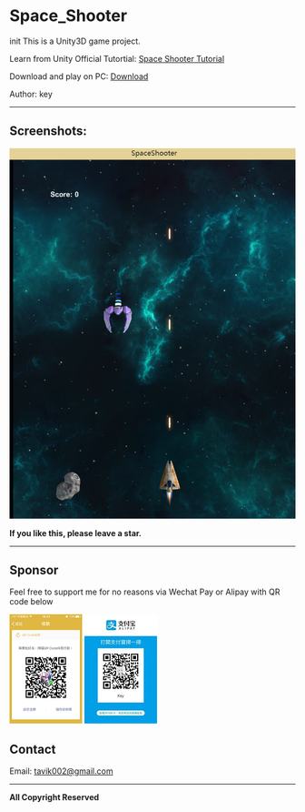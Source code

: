 # Space_Shooter
init
This is a Unity3D game project.

Learn from Unity Official Tutortial: [Space Shooter Tutorial](https://unity3d.com/cn/learn/tutorials/projects/space-shooter-tutorial)

Download and play on PC: [Download](https://github.com/tavik000/Space_Shooter/releases)


Author: key



-----

## Screenshots:


![scr01](https://github.com/tavik000/Space_Shooter/raw/master/Screenshots/scr01.png)


**If you like this, please leave a star.**

-----

## Sponsor
Feel free to support me for no reasons via Wechat Pay or Alipay with QR code below



![wechat pay](https://github.com/tavik000/Space_Shooter/raw/master/Screenshots/wechatpay.png)
![alipay](https://github.com/tavik000/Space_Shooter/raw/master/Screenshots/alipay.jpg)




## Contact



Email:  tavik002@gmail.com

-----

**All Copyright Reserved**

